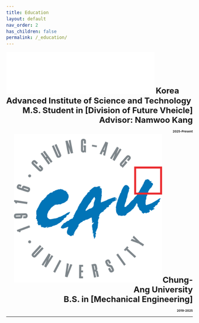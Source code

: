 ```yaml
---
title: Education
layout: default
nav_order: 2
has_children: false
permalink: /_education/
---
```


<img src="/assets/images/KAIST_emblem1.png" alt="KAIST" width="400">        
<span style="font-size:22px; font-weight:bold;">Korea Advanced Institute of Science and Technology<span>
<div style="text-align:right;">M.S. Student in [Division of Future Vheicle]<div>
<div style="text-align:right;">Advisor: Namwoo Kang<div>
<div style="text-align:right;"><span style="font-size:8px;">2025-Present<span><div>

<img src="/assets/images/CAU_emblem.png" alt="KAIST" width="400">
<span style="font-size:22px; font-weight:bold;"> Chung-Ang University <span>
<div style="text-align:right;">B.S. in [Mechanical Engineering]<div>
<div style="text-align:right;"><span style="font-size:8px;">2019-2025<span><div>

----
[Division of Future Vheicle]: https://fv.kaist.ac.kr/
[Mechanical Engineering]: https://me.cau.ac.kr/